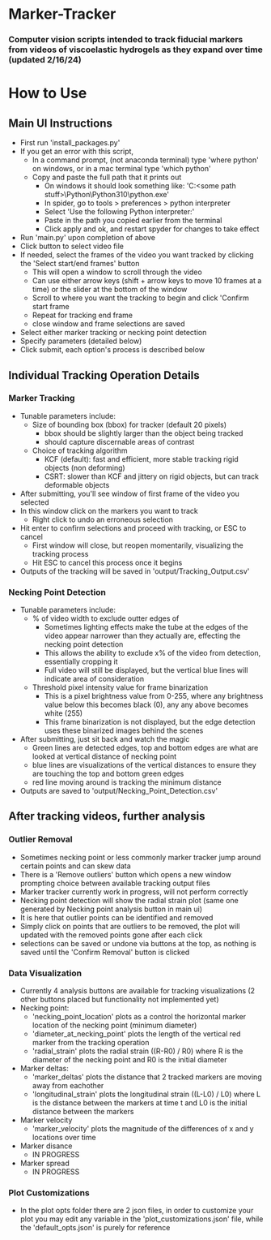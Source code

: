 # Marker-Tracker
### Computer vision scripts intended to track fiducial markers from videos of viscoelastic hydrogels as they expand over time (updated 2/16/24)

# How to Use

## Main UI Instructions
- First run 'install_packages.py'
- If you get an error with this script,
    - In a command prompt, (not anaconda terminal) type 'where python' on windows, or in a mac terminal type 'which python'
    - Copy and paste the full path that it prints out
        - On windows it should look something like: 'C:\<some path stuff>\Python\Python310\python.exe'
        - In spider, go to tools > preferences > python interpreter
        - Select 'Use the following Python interpreter:'
        - Paste in the path you copied earlier from the terminal
        - Click apply and ok, and restart spyder for changes to take effect
- Run 'main.py' upon completion of above
- Click button to select video file
- If needed, select the frames of the video you want tracked by clicking the 'Select start/end frames' button
    - This will open a window to scroll through the video
    - Can use either arrow keys (shift + arrow keys to move 10 frames at a time) or the slider at the bottom of the window
    - Scroll to where you want the tracking to begin and click 'Confirm start frame
    - Repeat for tracking end frame
    - close window and frame selections are saved
- Select either marker tracking or necking point detection
- Specify parameters (detailed below)
- Click submit, each option's process is described below

## Individual Tracking Operation Details
### Marker Tracking
- Tunable parameters include:
    - Size of bounding box (bbox) for tracker (default 20 pixels)
        - bbox should be slightly larger than the object being tracked
        - should capture discernable areas of contrast
    - Choice of tracking algorithm
        - KCF (default): fast and efficient, more stable tracking rigid objects (non deforming)
        - CSRT: slower than KCF and jittery on rigid objects, but can track deformable objects
- After submitting, you'll see window of first frame of the video you selected
- In this window click on the markers you want to track
    - Right click to undo an erroneous selection
- Hit enter to confirm selections and proceed with tracking, or ESC to cancel
    - First window will close, but reopen momentarily, visualizing the tracking process
    - Hit ESC to cancel this process once it begins
- Outputs of the tracking will be saved in 'output/Tracking_Output.csv'

### Necking Point Detection
- Tunable parameters include:
    - % of video width to exclude outter edges of
        - Sometimes lighting effects make the tube at the edges of the video appear narrower than they actually are, effecting the necking point detection
        - This allows the ability to exclude x% of the video from detection, essentially cropping it
        - Full video will still be displayed, but the vertical blue lines will indicate area of consideration
    - Threshold pixel intensity value for frame binarization
        - This is a pixel brightness value from 0-255, where any brightness value below this becomes black (0), any any above becomes white (255)
        - This frame binarization is not displayed, but the edge detection uses these binarized images behind the scenes
- After submitting, just sit back and watch the magic
    - Green lines are detected edges, top and bottom edges are what are looked at vertical distance of necking point
    - blue lines are visualizations of the vertical distances to ensure they are touching the top and bottom green edges
    - red line moving around is tracking the minimum distance
- Outputs are saved to 'output/Necking_Point_Detection.csv'

## After tracking videos, further analysis
### Outlier Removal
- Sometimes necking point or less commonly marker tracker jump around certain points and can skew data
- There is a 'Remove outliers' button which opens a new window prompting choice between available tracking output files
- Marker tracker currently work in progress, will not perform correctly
- Necking point detection will show the radial strain plot (same one generated by Necking point analysis button in main ui)
- It is here that outlier points can be identified and removed
- Simply click on points that are outliers to be removed, the plot will updated with the removed points gone after each click
- selections can be saved or undone via buttons at the top, as nothing is saved until the 'Confirm Removal' button is clicked

### Data Visualization
- Currently 4 analysis buttons are available for tracking visualizations (2 other buttons placed but functionality not implemented yet)
- Necking point:
    - 'necking_point_location' plots as a control the horizontal marker location of the necking point (minimum diameter)
    - 'diameter_at_necking_point' plots the length of the vertical red marker from the tracking operation
    - 'radial_strain' plots the radial strain ((R-R0) / R0) where R is the diameter of the necking point and R0 is the initial diameter
- Marker deltas:
    - 'marker_deltas' plots the distance that 2 tracked markers are moving away from eachother
    - 'longitudinal_strain' plots the longitudinal strain ((L-L0) / L0) where L is the distance between the markers at time t and L0 is the initial distance between the markers
- Marker velocity
    - 'marker_velocity' plots the magnitude of the differences of x and y locations over time
- Marker disance
    - IN PROGRESS
- Marker spread
    - IN PROGRESS


### Plot Customizations
- In the plot opts folder there are 2 json files, in order to customize your plot you may edit any variable in the 'plot_customizations.json' file, while the 'default_opts.json' is purely for reference